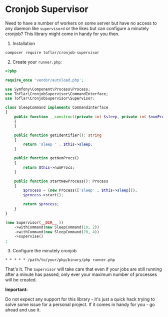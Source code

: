 # Cronjob Supervisor

Need to have a number of workers on some server but have no access to any daemon like `supervisord` or the likes but
can configure a minutely cronjob? This library might come in handy for you then.

1. Installation

`composer require toflar/cronjob-supervisor`

2. Create your `runner.php`:

```php
<?php

require_once 'vendor/autoload.php';

use Symfony\Component\Process\Process;
use Toflar\CronjobSupervisor\CommandInterface;
use Toflar\CronjobSupervisor\Supervisor;

class SleepCommand implements CommandInterface
{
    public function __construct(private int $sleep, private int $numProcs)
    {
    }

    public function getIdentifier(): string
    {
        return 'sleep ' . $this->sleep;
    }

    public function getNumProcs()
    {
        return $this->numProcs;
    }

    public function startNewProcess(): Process
    {
        $process = (new Process(['sleep' , $this->sleep]));
        $process->start();

        return $process;
    }
}

(new Supervisor(__DIR__ ))
    ->withCommand(new SleepCommand(10, 2))
    ->withCommand(new SleepCommand(20, 4))
    ->supervise()
;
```

3. Configure the minutely cronjob

`* * * * * /path/to/your/php/binary/php runner.php`


That's it. The `Supervisor` will take care that even if your jobs are still running after a minute has passed, only 
ever your maximum number of processes will be created.

**Important:**

Do not expect any support for this library - it's just a quick hack trying to solve some issue for a personal 
project. If it comes in handy for you - go ahead and use it.
